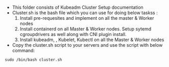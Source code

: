 * This folder consists of Kubeadm Cluster Setup documentation 
* Cluster.sh is the bash file which you can use for doing below taskss :
  1. Install pre-requesites and implement on all the master & Worker nodes
  2. Install containerd on all Master & Worker nodes. Setup sytemd cgroupdrivers as well along with CNI plugin install.
  3. Install kubeadm, , Kubelet, Kubectl on all the Master & Worker nodes
* Copy the cluster.sh script to your servers and use the script with below command:
```
sudo /bin/bash cluster.sh
```
